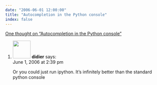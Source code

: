 ```yaml
---
date: "2006-06-01 12:00:00"
title: "Autocompletion in the Python console"
index: false
---
```


[One thought on &ldquo;Autocompletion in the Python console&rdquo;](/lemire/blog/2006/06-01-autocompletion-in-the-python-console)

<ol class="comment-list">
<li id="comment-7215" class="comment even thread-even depth-1">
<div class="comment-author vcard">
<img alt src="https://secure.gravatar.com/avatar/8909b685c00f95f7fbe91b7437c507e5?s=56&#038;d=mm&#038;r=g" srcset="https://secure.gravatar.com/avatar/8909b685c00f95f7fbe91b7437c507e5?s=112&#038;d=mm&#038;r=g 2x" class="avatar avatar-56 photo" height="56" width="56" decoding="async" /> <b class="fn">didier</b> <span class="says">says:</span> </div>
<div class="comment-metadata"><time datetime="2006-06-01T14:39:26+00:00">June 1, 2006 at 2:39 pm</time></a> </div>
<div class="comment-content">
<p>Or you could just run ipython. It&rsquo;s infinitely better than the standard python console</p>
</div>
</li>
</ol>
